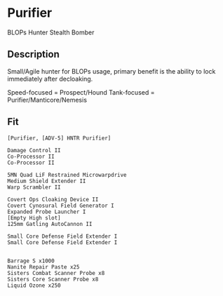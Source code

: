 # Purifier

BLOPs Hunter Stealth Bomber

## Description

Small/Agile hunter for BLOPs usage, primary benefit is the ability to lock immediately after decloaking.

Speed-focused = Prospect/Hound
Tank-focused = Purifier/Manticore/Nemesis

## Fit

```
[Purifier, [ADV-5] HNTR Purifier]

Damage Control II
Co-Processor II
Co-Processor II

5MN Quad LiF Restrained Microwarpdrive
Medium Shield Extender II
Warp Scrambler II

Covert Ops Cloaking Device II
Covert Cynosural Field Generator I
Expanded Probe Launcher I
[Empty High slot]
125mm Gatling AutoCannon II

Small Core Defense Field Extender I
Small Core Defense Field Extender I


Barrage S x1000
Nanite Repair Paste x25
Sisters Combat Scanner Probe x8
Sisters Core Scanner Probe x8
Liquid Ozone x250
```